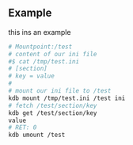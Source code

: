 ## Example ##

this ins an example

```sh
# Mountpoint:/test
# content of our ini file
#$ cat /tmp/test.ini
# [section]
# key = value
#
# mount our ini file to /test
kdb mount /tmp/test.ini /test ini
# fetch /test/section/key
kdb get /test/section/key
value
# RET: 0
kdb umount /test
```
